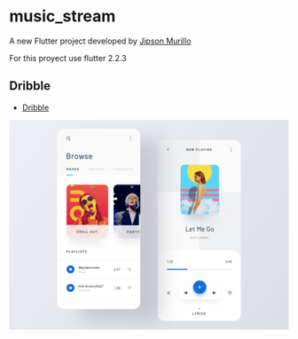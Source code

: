 # music_stream

A new Flutter project developed by [Jipson Murillo](https://www.linkedin.com/in/jipson-murillo-867b24122/)

For this proyect use flutter 2.2.3 
## Dribble

- [Dribble](https://dribbble.com/shots/7103488-Music-Player-App/attachments/105899?mode=media)

<img src="./assets/inspiration.png" alt="My cool logo"/>
